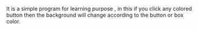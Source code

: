 It is a simple program for learning purpose , in this if you click any colored button then the background will change according to the button or box color.
